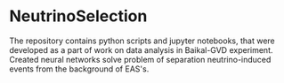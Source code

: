 # NeutrinoSelection

The repository contains python scripts and jupyter notebooks, that were developed as a part of work on data analysis in Baikal-GVD experiment. 
Created neural networks solve problem of separation neutrino-induced events from the background of EAS's.
